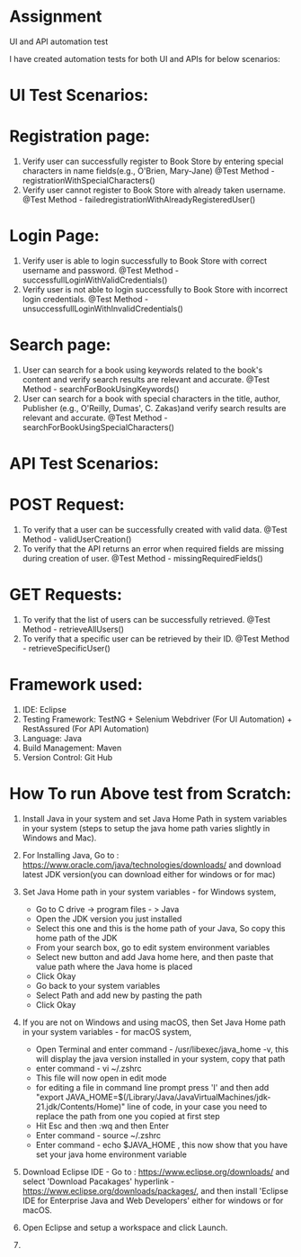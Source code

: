 # Assignment
UI and API automation test

I have created automation tests for both UI and APIs for below scenarios:

# UI Test Scenarios:

# Registration page:
1. Verify user can successfully register to Book Store by entering special characters in name fields(e.g., O'Brien, Mary-Jane)
   @Test Method - registrationWithSpecialCharacters()
2. Verify user cannot register to Book Store with already taken username.
   @Test Method - failedregistrationWithAlreadyRegisteredUser()

# Login Page:
1. Verify user is able to login successfully to Book Store with correct username and password.
   @Test Method - successfullLoginWithValidCredentials()
2. Verify user is not able to login successfully to Book Store with incorrect login credentials.
   @Test Method - unsuccessfullLoginWithInvalidCredentials()

# Search page:
1. User can search for a book using keywords related to the book's content and verify search results are relevant and accurate.
   @Test Method - searchForBookUsingKeywords()
2. User can search for a book with special characters in the title, author, Publisher (e.g., O'Reilly, Dumas', C. Zakas)and verify search results are relevant and accurate.
   @Test Method - searchForBookUsingSpecialCharacters()

# API Test Scenarios:

# POST Request:
1. To verify that a user can be successfully created with valid data.
   @Test Method - validUserCreation()
2. To verify that the API returns an error when required fields are missing during creation of user.
   @Test Method - missingRequiredFields()

# GET Requests:
1. To verify that the list of users can be successfully retrieved.
   @Test Method - retrieveAllUsers()
2. To verify that a specific user can be retrieved by their ID.
   @Test Method - retrieveSpecificUser()

# Framework used:
1. IDE: Eclipse
2. Testing Framework: TestNG + Selenium Webdriver (For UI Automation) + RestAssured (For API Automation)
3. Language: Java
4. Build Management: Maven
5. Version Control: Git Hub

# How To run Above test from Scratch:
1. Install Java in your system and set Java Home Path in system variables in your system (steps to setup the java home path varies slightly in Windows and Mac).
2. For Installing Java, Go to : https://www.oracle.com/java/technologies/downloads/ and download latest JDK version(you can download either for windows or for mac)
3. Set Java Home path in your system variables - for Windows system,

   * Go to C drive -> program files - > Java
   * Open the JDK version you just installed 
   * Select this one and this is the home path of your Java, So copy this home path of the JDK 
   * From your search box, go to edit system environment variables 
   * Select new button and add Java home here, and then paste that value path where the Java home is placed 
   * Click Okay 
   * Go back to your system variables 
   * Select Path and add new by pasting the path 
   * Click Okay
   
4. If you are not on Windows and using macOS, then Set Java Home path in your system variables - for macOS system,
  
   * Open Terminal and enter command - /usr/libexec/java_home -v, this will display the java version installed in your system, copy that path
   * enter command - vi ~/.zshrc
   * This file will now open in edit mode
   * for editing a file in command line prompt press 'I' and then add "export JAVA_HOME=$(/Library/Java/JavaVirtualMachines/jdk-21.jdk/Contents/Home)" line of code, in your case you need to replace the path from one you copied at first step
   * Hit Esc and then :wq and then Enter
   * Enter command - source ~/.zshrc
   * Enter command - echo $JAVA_HOME , this now show that you have set your java home environment variable
  
5. Download Eclipse IDE - Go to : https://www.eclipse.org/downloads/ and select 'Download Pacakages' hyperlink -https://www.eclipse.org/downloads/packages/, and then install 'Eclipse IDE for Enterprise Java and Web Developers' either for windows or for macOS.
6. Open Eclipse and setup a workspace and click Launch.
7. 





















